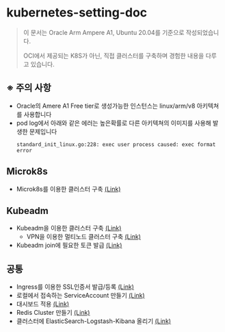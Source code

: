 # kubernetes-setting-doc

> 이 문서는 Oracle Arm Ampere A1, Ubuntu 20.04를 기준으로 작성되었습니다.
>
> OCI에서 제공되는 K8S가 아닌, 직접 클러스터를 구축하며 경험한 내용을 다루고 있습니다.

## ※ 주의 사항
 - Oracle의 Amere A1 Free tier로 생성가능한 인스턴스는 linux/arm/v8 아키텍쳐를 사용합니다
 - pod log에서 아래와 같은 에러는 높은확률로 다른 아키텍쳐의 이미지를 사용해 발생한 문제입니다
    ```
    standard_init_linux.go:228: exec user process caused: exec format error
    ```

## Microk8s
- Microk8s를 이용한 클러스터 구축 [(Link)](https://github.com/inerplat/kubernetes-setting-doc/blob/main/microk8s/readme.md)

## Kubeadm
- Kubeadm을 이용한 클러스터 구축 [(Link)](https://github.com/inerplat/kubernetes-setting-doc/blob/main/kubeadm/readme.md)
  - VPN을 이용한 멀티노드 클러스터 구축 [(Link)](https://github.com/inerplat/kubernetes-setting-doc/blob/main/kubeadm/multi-node-vpn.md)
- Kubeadm join에 필요한 토큰 발급 [(Link)](https://github.com/inerplat/kubernetes-setting-doc/blob/main/kubeadm/kubeadm-join.md)

## 공통
- Ingress를 이용한 SSL인증서 발급/등록 [(Link)](https://github.com/inerplat/kubernetes-setting-doc/blob/main/ssl_certify_with_ingress.md)
- 로컬에서 접속하는 ServiceAccount 만들기 [(Link)](https://github.com/inerplat/kubernetes-setting-doc/blob/main/create_serviceaccount.md)
- 대시보드 적용 [(Link)](https://github.com/inerplat/kubernetes-setting-doc/blob/main/dashboard.md)
- Redis Cluster 만들기 [(Link)](https://github.com/inerplat/kubernetes-setting-doc/blob/main/redis-cluster.md)
- 클러스터에 ElasticSearch-Logstash-Kibana 올리기 [(Link)](https://github.com/inerplat/kubernetes-setting-doc/blob/main/elk.md)
